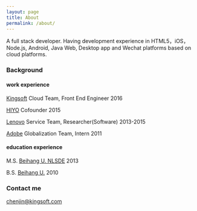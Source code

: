 ```yaml
---
layout: page
title: About
permalink: /about/
---
```


A full stack developer. Having development experience in HTML5，iOS，Node.js, Android, Java Web, Desktop app and Wechat platforms based on cloud platforms.

### Background

#### work experience

[Kingsoft](http://www.ksyun.com/) Cloud Team, Front End Engineer 2016

[HIYO](http://hiyo.ren/) Cofounder 2015

[Lenovo](http://www.lenovo.com.cn/) Service Team, Researcher(Software) 2013-2015

[Adobe](http://www.adobe.com/) Globalization Team, Intern 2011


#### education experience

M.S. [Beihang U. NLSDE](http://www.nlsde.buaa.edu.cn/) 2013

B.S. [Beihang U.](http://www.buaa.edu.cn/) 2010

### Contact me

[chenjin@kingsoft.com](mailto:chenjin@kingsoft.com)
